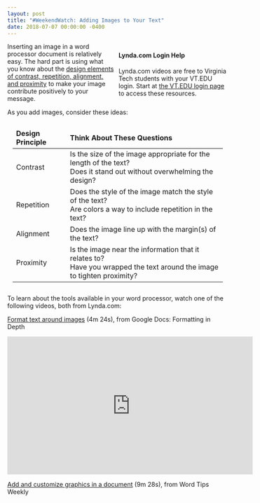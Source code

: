 ```yaml
---
layout: post
title: "#WeekendWatch: Adding Images to Your Text"
date: 2018-07-07 00:00:00 -0400
---
```

<div style="float: right; width: 250px;margin-left: 9px;" class="maroonbox">
<h4>Lynda.com Login Help</h4>
<p>Lynda.com videos are free to Virginia Tech students with your VT.EDU login. Start at <a href="http://lynda.vt.edu/" target="_blank">the VT.EDU login page</a> to access these resources.</p>
</div>
<p>Inserting an image in a word processor document is relatively easy. The hard part is using what you know about the <a href="https://tracigardner.github.io/CRAPdesign/" target="_blank">design elements of contrast, repetition, alignment, and proximity</a> to make your image contribute positively to your message.</p>
<p>As you add images, consider these ideas:</p>
<table style="padding: 12px;">
<thead>
<tr>
<td><strong>Design Principle</strong></td>
<td><strong>Think About These Questions</strong></td>
</tr>
</thead>
<tr>
<td>Contrast</td>
<td>Is the size of the image appropriate for the length of the text?<br />
Does it stand out without overwhelming the design?</td>
</tr>
<tr>
<td>Repetition</td>
<td>Does the style of the image match the style of the text?<br />
Are colors a way to include repetition in the text?</td>
</tr>
<tr>
<td>Alignment</td>
<td>Does the image line up with the margin(s) of the text?</td>
</tr>
<tr>
<td>Proximity</td>
<td>Is the image near the information that it relates to?<br />
Have you wrapped the text around the image to tighten proximity?</td>
</tr>
</table>
<p>To learn about the tools available in your word processor, watch one of the following videos, both from Lynda.com:</p>
<p><a href="https://www.lynda.com/Google-Docs-tutorials/Format-text-around-images/706916/751224-4.html" target="_blank">Format text around images</a> (4m 24s), from Google Docs: Formatting in Depth</p>
<p><iframe width='560' height='315' src='https://www.lynda.com/player/embed/751224?fs=3&w=560&h=315&ps=paused&utm_medium=referral&utm_source=embed+video&utm_campaign=ldc-website&utm_content=vid-751224' mozallowfullscreen='true' webkitallowfullscreen='true' allowfullscreen='true' frameborder='0'></iframe></p>
<p><a href="https://www.lynda.com/Word-tutorials/Add-customize-graphics-document/571619/637618-4.html?org=vt.edu" target="_blank">Add and customize graphics in a document</a> (9m 28s), from Word Tips Weekly</p>
